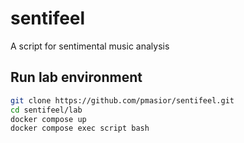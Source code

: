 # sentifeel

A script for sentimental music analysis

## Run lab environment

```bash
git clone https://github.com/pmasior/sentifeel.git
cd sentifeel/lab
docker compose up
docker compose exec script bash
```
